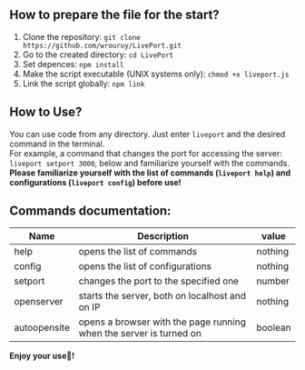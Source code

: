 ## How to prepare the file for the start?
1. Clone the repository: ``` git clone https://github.com/wrouruy/LivePort.git ```
2. Go to the created directory: ``` cd LivePort ```
4. Set depences: ``` npm install ```
5. Make the script executable (UNIX systems only): ``` chmod +x liveport.js ```
6. Link the script globally: ``` npm link ```
  
## How to Use?
You can use code from any directory. Just enter ``` liveport ``` and the desired command in the terminal.<br>
For example, a command that changes the port for accessing the server: ``` liveport setport 3000 ```, below and familiarize yourself with the commands.<br>
**Please familiarize yourself with the list of commands (```liveport help```) and configurations (```liveport config```) before use!**
## Commands documentation:
| Name         |  Description                                                       | value   |
| ------------ | ------------------------------------------------------------------ | ------- |
| help         | opens the list of commands                                         | nothing |
| config       | opens the list of configurations                                   | nothing |
| setport      | changes the port to the specified one                              | number  |
| openserver   | starts the server, both on localhost and on IP                     | nothing |
| autoopensite | opens a browser with the page running when the server is turned on | boolean |

**Enjoy your use🌟!**
